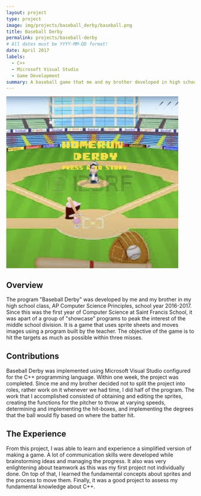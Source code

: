 ```yaml
---
layout: project
type: project
image: img/projects/baseball_derby/baseball.png
title: Baseball Derby
permalink: projects/baseball-derby
# All dates must be YYYY-MM-DD format!
date: April 2017
labels:
  - C++
  - Microsoft Visual Studio
  - Game Development
summary: A baseball game that me and my brother developed in high school for AP Computer Science Principles.
---
```


<img class="img-fluid" src="../img/projects/baseball_derby/baseball.png">

## Overview

The program "Baseball Derby" was developed by me and my brother in my high school class, AP Computer Science Principles, school year 2016-2017. Since this was the first year of Computer Science at Saint Francis School, it was apart of a group of "showcase" programs to peak the interest of the middle school division. It is a game that uses sprite sheets and moves images using a program built by the teacher. The objective of the game is to hit the targets as much as possible within three misses.  

## Contributions

Baseball Derby was implemented using Microsoft Visual Studio configured for the C++ programming language. Within one week, the project was completed. Since me and my brother decided not to split the project into roles, rather work on it whenever we had time, I did half of the program. The work that I accomplished consisted of obtaining and editing the sprites, creating the functions for the pitcher to throw at varying speeds, determining and implementing the hit-boxes, and implementing the degrees that the ball would fly based on where the batter hit. 

## The Experience

From this project, I was able to learn and experience a simplified version of making a game. A lot of communication skills were developed while brainstorming ideas and managing the progress. It also was very enlightening about teamwork as this was my first project not individually done. On top of that, I learned the fundamental concepts about sprites and the process to move them. Finally, it was a good project to assess my fundamental knowledge about C++.  
